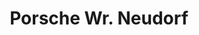 ---
title: "Porsche Wr. Neudorf"
url: /wiener-neudorf/porsche-wr-neudorf-iz-noe-sued-strasse-2-2/
shop: Autoteile
---